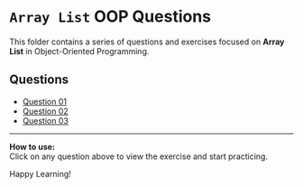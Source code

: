 # `Array List` OOP Questions

This folder contains a series of questions and exercises focused on **Array List** in Object-Oriented Programming. 

## Questions

- [Question 01](1.md)
- [Question 02](2.md)
- [Question 03](3.md)
<!-- Add more questions as needed -->

---

**How to use:**  
Click on any question above to view the exercise and start practicing.

Happy Learning!